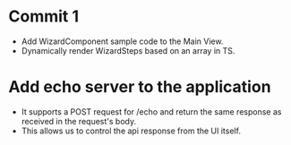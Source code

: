 # Commit 1
- Add WizardComponent sample code to the Main View.
- Dynamically render WizardSteps based on an array in TS.

# Add echo server to the application
- It supports a POST request for /echo and return the same response as received in the request's body.
- This allows us to control the api response from the UI itself.